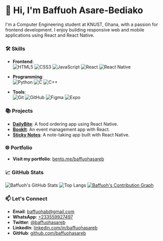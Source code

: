 # 👋 Hi, I'm Baffuoh Asare-Bediako

I'm a Computer Engineering student at KNUST, Ghana, with a passion for frontend development. I enjoy building responsive web and mobile applications using React and React Native.

### 🛠️ Skills

- **Frontend**:  
  ![HTML5](https://img.shields.io/badge/HTML5-%23E34F26.svg?style=for-the-badge&logo=html5&logoColor=white)
  ![CSS3](https://img.shields.io/badge/CSS3-%231572B6.svg?style=for-the-badge&logo=css3&logoColor=white)
  ![JavaScript](https://img.shields.io/badge/JavaScript-%23F7DF1E.svg?style=for-the-badge&logo=javascript&logoColor=black)
  ![React](https://img.shields.io/badge/React-%2361DAFB.svg?style=for-the-badge&logo=react&logoColor=black)
  ![React Native](https://img.shields.io/badge/React%20Native-%2361DAFB.svg?style=for-the-badge&logo=react&logoColor=black)

- **Programming**:  
  ![Python](https://img.shields.io/badge/Python-%233776AB.svg?style=for-the-badge&logo=python&logoColor=white)
  ![C](https://img.shields.io/badge/C-%23A8B9CC.svg?style=for-the-badge&logo=c&logoColor=black)
  ![C++](https://img.shields.io/badge/C++-%2300599C.svg?style=for-the-badge&logo=c%2B%2B&logoColor=white)

- **Tools**:  
  ![Git](https://img.shields.io/badge/Git-%23F05033.svg?style=for-the-badge&logo=git&logoColor=white)
  ![GitHub](https://img.shields.io/badge/GitHub-%23181717.svg?style=for-the-badge&logo=github&logoColor=white)
  ![Figma](https://img.shields.io/badge/Figma-%23F24E1E.svg?style=for-the-badge&logo=figma&logoColor=white)
  ![Expo](https://img.shields.io/badge/Expo-%23000000.svg?style=for-the-badge&logo=expo&logoColor=white)


### 📚 Projects
- **[DailyBite](https://github.com/yourprojectrepo)**: A food ordering app using React Native.
- **[BookIt](https://github.com/Team-BookIt/BookIt-Client)**: An event management app with React.
- **[Sticky Notes](https://github.com/baffuohasareb/NoteApp)**: A note-taking app built with React Native.

### 🌐 Portfolio
- **Visit my portfolio**: [bento.me/baffuohasareb](https://bento.me/baffuohasareb)

### 📈 GitHub Stats

![Baffuoh's GitHub Stats](https://github-readme-stats.vercel.app/api?username=baffuohasareb&show_icons=true&theme=radical)
![Top Langs](https://github-readme-stats.vercel.app/api/top-langs/?username=baffuohasareb&layout=compact&theme=radical)
[![Baffuoh's Contribution Graph](https://github-contribution-graph.ezra-bot.vercel.app/api?username=baffuohasareb&bg_color=1a1b27&color=38bdae&line=ff9b1e&point=ffffff&theme=radical)](https://github.com/baffuohasareb)

### 📫 Let's Connect
- **Email**: [baffuohab@gmail.com](mailto:baffuohab@gmail.com)
- **WhatsApp**: [+233559927497](https://wa.me/233559927497)
- **Twitter**: [@baffuohasareb](https://twitter.com/baffuohasareb)
- **LinkedIn**: [linkedin.com/in/baffuohasareb](https://linkedin.com/in/baffuohasareb)
- **GitHub**: [github.com/baffuohasareb](https://github.com/baffuohasareb)
